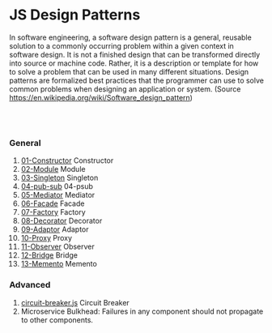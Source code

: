 # JS Design Patterns


In software engineering, a software design pattern is a general, reusable solution to a commonly occurring problem within a given context in software design. It is not a finished design that can be transformed directly into source or machine code. Rather, it is a description or template for how to solve a problem that can be used in many different situations. Design patterns are formalized best practices that the programmer can use to solve common problems when designing an application or system. (Source https://en.wikipedia.org/wiki/Software_design_pattern)



<br><br>
### General
1. [01-Constructor](01-Constructor.js) Constructor
1. [02-Module](02-Module.js) Module
1. [03-Singleton](03-Singleton.js) Singleton
1. [04-pub-sub](04-pub-sub.js) 04-psub
1. [05-Mediator](05-Mediator.js) Mediator
1. [06-Facade](06-Facade.js) Facade
1. [07-Factory](07-Factory.js) Factory
1. [08-Decorator](08-Decorator.js) Decorator
1. [09-Adaptor](09-Adaptor.js) Adaptor
1. [10-Proxy](10-Proxy.js) Proxy
1. [11-Observer](11-Observer.js) Observer
1. [12-Bridge](12-Bridge.js) Bridge
1. [13-Memento](13-Memento.js) Memento


### Advanced
1. [circuit-breaker.js](circuit-breaker.js) Circuit Breaker
1. Microservice Bulkhead: Failures in any component should not propagate to other components.
